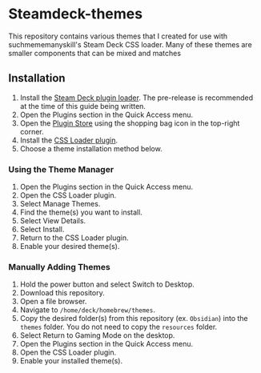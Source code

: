 # Steamdeck-themes
This repository contains various themes that I created for use with suchmememanyskill's Steam Deck CSS loader. Many of these themes are smaller components that can be mixed and matches

## Installation

1. Install the [Steam Deck plugin loader](https://github.com/SteamDeckHomebrew/decky-loader). The pre-release is recommended at the time of this guide being written.
1. Open the Plugins section in the Quick Access menu.
1. Open the [Plugin Store](https://beta.deckbrew.xyz/) using the shopping bag icon in the top-right corner.
1. Install the [CSS Loader plugin](https://github.com/suchmememanyskill/SDH-CssLoader).
1. Choose a theme installation method below.

### Using the Theme Manager

1. Open the Plugins section in the Quick Access menu.
1. Open the CSS Loader plugin.
1. Select Manage Themes.
1. Find the theme(s) you want to install.
1. Select View Details.
1. Select Install.
1. Return to the CSS Loader plugin.
1. Enable your desired theme(s).

### Manually Adding Themes

1. Hold the power button and select Switch to Desktop.
1. Download this repository.
1. Open a file browser.
1. Navigate to `/home/deck/homebrew/themes`.
1. Copy the desired folder(s) from this repository (ex. `Obsidian`) into the `themes` folder. You do not need to copy the `resources` folder.
1. Select Return to Gaming Mode on the desktop.
1. Open the Plugins section in the Quick Access menu.
1. Open the CSS Loader plugin.
1. Enable your installed theme(s).
